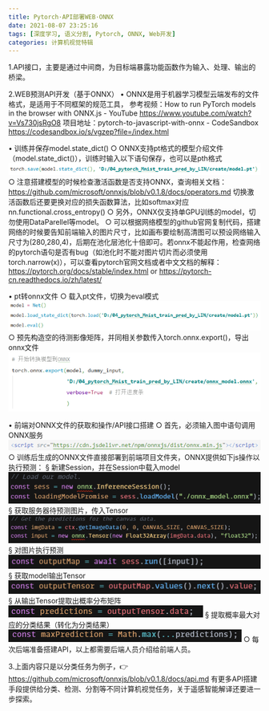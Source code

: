 ```yaml
---
title: Pytorch·API部署WEB·ONNX
date: 2021-08-07 23:25:16
tags: [深度学习, 语义分割, Pytorch, ONNX, Web开发]
categories: 计算机视觉特辑
---
```

1.API接口，主要是通过中间商，为目标端暴露功能函数作为输入、处理、输出的桥梁。
<!--more-->
2.WEB预测API开发（基于ONNX）
• ONNX是用于机器学习模型云端发布的文件格式，是适用于不同框架的规范工具，
参考视频：How to run PyTorch models in the browser with ONNX.js - YouTube 
https://www.youtube.com/watch?v=Vs730jsRgO8
项目地址：pytorch-to-javascript-with-onnx - CodeSandbox 
https://codesandbox.io/s/vgzep?file=/index.html

• 训练并保存model.state_dict()
    ○ ONNX支持pt格式的模型介绍文件（model.state_dict()），训练时输入以下语句保存，也可以是pth格式
    ![图1](Pytorch·API部署WEB·ONNX/图1.png)
    ○ 注意搭建模型的时候检查激活函数是否支持ONNX，查询相关文档：
    https://github.com/microsoft/onnxjs/blob/v0.1.8/docs/operators.md
    切换激活函数后还要更换对应的损失函数算法，比如softmax对应nn.functional.cross_entropy()
    ○ 另外，ONNX仅支持单GPU训练的model，切勿使用DataParellel等model。
    ○ 可以根据网络模型的github官网复制代码，搭建网络的时候要告知前端输入的图片尺寸，比如画布要绘制高清图可以预设网络输入尺寸为(280,280,4)，后期在池化层池化十倍即可。若onnx不能起作用，检查网络的pytorch语句是否有bug（如池化时不能对图片切片而必须使用torch.narrow(x)），可以查看pytorch官网文档或者中文文档的解释：
    https://pytorch.org/docs/stable/index.html or https://pytorch-cn.readthedocs.io/zh/latest/
    
• pt转onnx文件
    ○ 载入pt文件，切换为eval模式
    ![图2](Pytorch·API部署WEB·ONNX/图2.png)
    ○ 预先构造空的待测影像矩阵，并同相关参数传入torch.onnx.export()，导出onnx文件
    ![图3](Pytorch·API部署WEB·ONNX/图3.png)

• 前端对ONNX文件的获取和操作/API接口搭建
    ○ 首先，必须输入图中语句调用ONNX服务
    ![图4](Pytorch·API部署WEB·ONNX/图4.png)
    ○ 训练后生成的ONNX文件直接部署到前端项目文件夹，ONNX提供如下js操作以执行预测：
        § 新建Session，并在Session中载入model
        ![图5](Pytorch·API部署WEB·ONNX/图5.png)
        § 获取服务器待预测图片，传入Tensor
        ![图6](Pytorch·API部署WEB·ONNX/图6.png)
        § 对图片执行预测
        ![图7](Pytorch·API部署WEB·ONNX/图7.png)
        § 获取model输出Tensor
        ![图8](Pytorch·API部署WEB·ONNX/图8.png)
        § 从输出Tensor提取出概率分布矩阵
        ![图9](Pytorch·API部署WEB·ONNX/图9.png)
        § 提取概率最大对应的分类结果（转化为分类结果）
        ![图10](Pytorch·API部署WEB·ONNX/图10.png)
    ○ 每次后端准备搭建API，以上都需要后端人员介绍给前端人员。

3.上面内容只是以分类任务为例子，👉 
https://github.com/microsoft/onnxjs/blob/v0.1.8/docs/api.md 有更多API搭建手段提供给分类、检测、分割等不同计算机视觉任务，关于遥感智能解译还要进一步探索。
